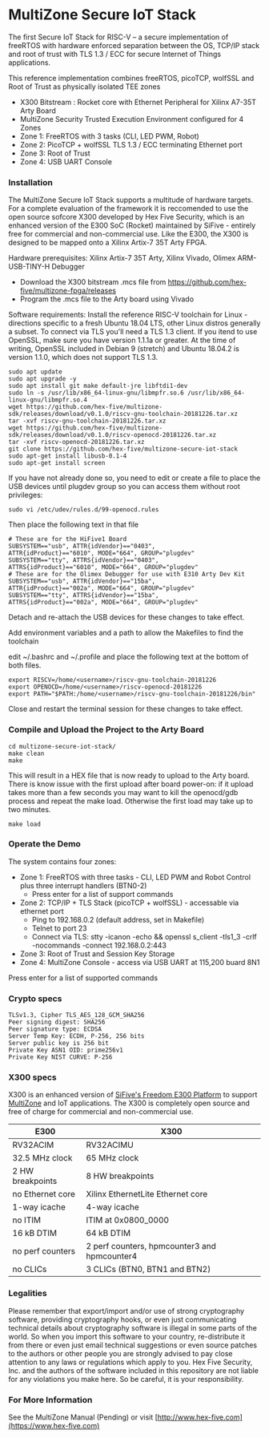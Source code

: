 # MultiZone Secure IoT Stack

The first Secure IoT Stack for RISC-V – a secure implementation of freeRTOS with hardware enforced separation between the OS, TCP/IP stack and root of trust with TLS 1.3 / ECC for secure Internet of Things applications.

This reference implementation combines freeRTOS, picoTCP, wolfSSL and Root of Trust as physically isolated TEE zones
 - X300 Bitstream : Rocket core with Ethernet Peripheral for Xilinx A7-35T Arty Board
 - MultiZone Security Trusted Execution Environment configured for 4 Zones
 - Zone 1: FreeRTOS with 3 tasks (CLI, LED PWM, Robot)
 - Zone 2: PicoTCP + wolfSSL TLS 1.3 / ECC terminating Ethernet port
 - Zone 3: Root of Trust
 - Zone 4: USB UART Console

### Installation ###

The MultiZone Secure IoT Stack supports a multitude of hardware targets. For a complete evaluation of the framework it is reccomended to use the open source sofcore X300 developed by Hex Five Security, which is an enhanced version of the E300 SoC (Rocket) maintained by SiFive - entirely free for commercial and non-commercial use. Like the E300, the X300 is designed to be mapped onto a Xilinx Artix-7 35T Arty FPGA.

Hardware prerequisites: Xilinx Artix-7 35T Arty, Xilinx Vivado, Olimex ARM-USB-TINY-H Debugger
 - Download the X300 bitstream .mcs file from https://github.com/hex-five/multizone-fpga/releases
 - Program the .mcs file to the Arty board using Vivado

Software requirements: Install the reference RISC-V toolchain for Linux - directions specific to a fresh Ubuntu 18.04 LTS, other Linux distros generally a subset. To connect via TLS you'll need a TLS 1.3 client. If you itend to use OpenSSL, make sure you have version 1.1.1a or greater. At the time of writing, OpenSSL included in Debian 9 (stretch) and Ubuntu 18.04.2 is version 1.1.0, which does not support TLS 1.3.   
 ```
 sudo apt update
 sudo apt upgrade -y
 sudo apt install git make default-jre libftdi1-dev
 sudo ln -s /usr/lib/x86_64-linux-gnu/libmpfr.so.6 /usr/lib/x86_64-linux-gnu/libmpfr.so.4
 wget https://github.com/hex-five/multizone-sdk/releases/download/v0.1.0/riscv-gnu-toolchain-20181226.tar.xz
 tar -xvf riscv-gnu-toolchain-20181226.tar.xz
 wget https://github.com/hex-five/multizone-sdk/releases/download/v0.1.0/riscv-openocd-20181226.tar.xz
 tar -xvf riscv-openocd-20181226.tar.xz
 git clone https://github.com/hex-five/multizone-secure-iot-stack
 sudo apt-get install libusb-0.1-4
 sudo apt-get install screen
```

If you have not already done so, you need to edit or create a file to place the USB devices until plugdev group so you can access them without root privileges:
```
sudo vi /etc/udev/rules.d/99-openocd.rules
```
Then place the following text in that file
```
# These are for the HiFive1 Board
SUBSYSTEM=="usb", ATTR{idVendor}=="0403",
ATTR{idProduct}=="6010", MODE="664", GROUP="plugdev"
SUBSYSTEM=="tty", ATTRS{idVendor}=="0403",
ATTRS{idProduct}=="6010", MODE="664", GROUP="plugdev"
# These are for the Olimex Debugger for use with E310 Arty Dev Kit
SUBSYSTEM=="usb", ATTR{idVendor}=="15ba",
ATTR{idProduct}=="002a", MODE="664", GROUP="plugdev"
SUBSYSTEM=="tty", ATTRS{idVendor}=="15ba",
ATTRS{idProduct}=="002a", MODE="664", GROUP="plugdev"
```
Detach and re-attach the USB devices for these changes to take effect.

Add environment variables and a path to allow the Makefiles to find the toolchain

edit ~/.bashrc and ~/.profile and place the following text at the bottom of both files.
```
export RISCV=/home/<username>/riscv-gnu-toolchain-20181226
export OPENOCD=/home/<username>/riscv-openocd-20181226
export PATH="$PATH:/home/<username>/riscv-gnu-toolchain-20181226/bin"
```
Close and restart the terminal session for these changes to take effect.

### Compile and Upload the Project to the Arty Board ###

```
cd multizone-secure-iot-stack/
make clean
make
```

This will result in a HEX file that is now ready to upload to the Arty board. There is know issue with the first upload after board power-on: if it upload takes more than a few seconds you may want to kill the openocd/gdb process and repeat the make load. Otherwise the first load may take up to two minutes.
```
make load
```

### Operate the Demo ###

The system contains four zones:
 - Zone 1: FreeRTOS with three tasks - CLI, LED PWM and Robot Control plus three interrupt handlers (BTN0-2) 
   - Press enter for a list of support commands
 - Zone 2: TCP/IP + TLS Stack (picoTCP + wolfSSL) - accessable via ethernet port
   - Ping to 192.168.0.2 (default address, set in Makefile)
   - Telnet to port 23
   - Connect via TLS: stty -icanon -echo && openssl s_client -tls1_3 -crlf -nocommands -connect 192.168.0.2:443
 - Zone 3: Root of Trust and Session Key Storage
 - Zone 4: MultiZone Console - access via USB UART at 115,200 buard 8N1
 
 Press enter for a list of supported commands

### Crypto specs ###
```
TLSv1.3, Cipher TLS_AES_128_GCM_SHA256
Peer signing digest: SHA256
Peer signature type: ECDSA
Server Temp Key: ECDH, P-256, 256 bits
Server public key is 256 bit
Private Key ASN1 OID: prime256v1
Private Key NIST CURVE: P-256
```

### X300 specs ###

X300 is an enhanced version of [SiFive's Freedom E300
Platform](https://github.com/sifive/freedom/tree/3624efff1819e52cec30c72f9085158189f8b53f)
to support [MultiZone](https://hex-five.com/products/) and IoT applications.
The X300 is completely open source and free of charge for commercial and non-commercial use.

| E300             | X300                                         |
| ---------------- | -------------------------------------------- |
| RV32ACIM         | RV32ACIMU                                    |
| 32.5 MHz clock   | 65 MHz clock                                 |
| 2 HW breakpoints | 8 HW breakpoints                             |
| no Ethernet core | Xilinx EthernetLite Ethernet core            |
| 1-way icache     | 4-way icache                                 |
| no ITIM          | ITIM at 0x0800\_0000                         |
| 16 kB DTIM       | 64 kB DTIM                                   |
| no perf counters | 2 perf counters, hpmcounter3 and hpmcounter4 |
| no CLICs         | 3 CLICs (BTN0, BTN1 and BTN2)                |

### Legalities ###

Please remember that export/import and/or use of strong cryptography software, providing cryptography hooks, or even just communicating technical details about cryptography software is illegal in some parts of the world. So when you import this software to your country, re-distribute it from there or even just email technical suggestions or even source patches to the authors or other people you are strongly advised to pay close attention to any laws or regulations which apply to you. Hex Five Security, Inc. and the authors of the software included in this repository are not liable for any violations you make here. So be careful, it is your responsibility. 

### For More Information ###

See the MultiZone Manual (Pending) or visit [http://www.hex-five.com](https://www.hex-five.com)
